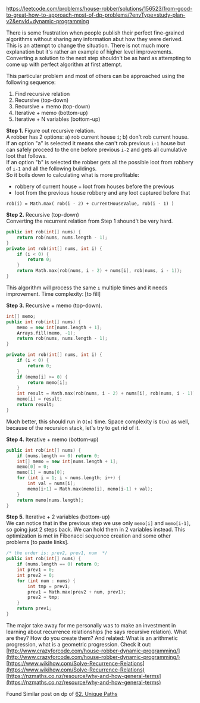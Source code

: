 
https://leetcode.com/problems/house-robber/solutions/156523/from-good-to-great-how-to-approach-most-of-dp-problems/?envType=study-plan-v2&envId=dynamic-programming

There is some frustration when people publish their perfect fine-grained algorithms without sharing any information abut how they were derived. This is an attempt to change the situation. There is not much more explanation but it's rather an example of higher level improvements. Converting a solution to the next step shouldn't be as hard as attempting to come up with perfect algorithm at first attempt.

This particular problem and most of others can be approached using the following sequence:

1. Find recursive relation
2. Recursive (top-down)
3. Recursive + memo (top-down)
4. Iterative + memo (bottom-up)
5. Iterative + N variables (bottom-up)

**Step 1.** Figure out recursive relation.  
A robber has 2 options: a) rob current house `i`; b) don't rob current house.  
If an option "a" is selected it means she can't rob previous `i-1` house but can safely proceed to the one before previous `i-2` and gets all cumulative loot that follows.  
If an option "b" is selected the robber gets all the possible loot from robbery of `i-1` and all the following buildings.  
So it boils down to calculating what is more profitable:

- robbery of current house + loot from houses before the previous
- loot from the previous house robbery and any loot captured before that

`rob(i) = Math.max( rob(i - 2) + currentHouseValue, rob(i - 1) )`

**Step 2.** Recursive (top-down)  
Converting the recurrent relation from Step 1 shound't be very hard.

```cpp
public int rob(int[] nums) {
    return rob(nums, nums.length - 1);
}
private int rob(int[] nums, int i) {
    if (i < 0) {
        return 0;
    }
    return Math.max(rob(nums, i - 2) + nums[i], rob(nums, i - 1));
}
```

This algorithm will process the same `i` multiple times and it needs improvement. Time complexity: [to fill]

**Step 3.** Recursive + memo (top-down).

```cpp
int[] memo;
public int rob(int[] nums) {
    memo = new int[nums.length + 1];
    Arrays.fill(memo, -1);
    return rob(nums, nums.length - 1);
}

private int rob(int[] nums, int i) {
    if (i < 0) {
        return 0;
    }
    if (memo[i] >= 0) {
        return memo[i];
    }
    int result = Math.max(rob(nums, i - 2) + nums[i], rob(nums, i - 1));
    memo[i] = result;
    return result;
}
```

Much better, this should run in `O(n)` time. Space complexity is `O(n)` as well, because of the recursion stack, let's try to get rid of it.

**Step 4.** Iterative + memo (bottom-up)

```cpp
public int rob(int[] nums) {
    if (nums.length == 0) return 0;
    int[] memo = new int[nums.length + 1];
    memo[0] = 0;
    memo[1] = nums[0];
    for (int i = 1; i < nums.length; i++) {
        int val = nums[i];
        memo[i+1] = Math.max(memo[i], memo[i-1] + val);
    }
    return memo[nums.length];
}
```

**Step 5.** Iterative + 2 variables (bottom-up)  
We can notice that in the previous step we use only `memo[i]` and `memo[i-1]`, so going just 2 steps back. We can hold them in 2 variables instead. This optimization is met in Fibonacci sequence creation and some other problems [to paste links].

```cpp
/* the order is: prev2, prev1, num  */
public int rob(int[] nums) {
    if (nums.length == 0) return 0;
    int prev1 = 0;
    int prev2 = 0;
    for (int num : nums) {
        int tmp = prev1;
        prev1 = Math.max(prev2 + num, prev1);
        prev2 = tmp;
    }
    return prev1;
}
```

The major take away for me personally was to make an investment in learning about recurrence relationships (he says recursive relation). What are they? How do you create them? And related: What is an arithmetic progression, what is a geometric progression. Check it out:  
[http://www.crazyforcode.com/house-robber-dynamic-programming/](http://www.crazyforcode.com/house-robber-dynamic-programming/)  
[https://www.wikihow.com/Solve-Recurrence-Relations](https://www.wikihow.com/Solve-Recurrence-Relations)  
[https://nzmaths.co.nz/resource/why-and-how-general-terms](https://nzmaths.co.nz/resource/why-and-how-general-terms)

Found Similar post on dp of [62. Unique Paths](https://leetcode.com/problems/unique-paths/discuss/22954/C%2B%2B-DP)


